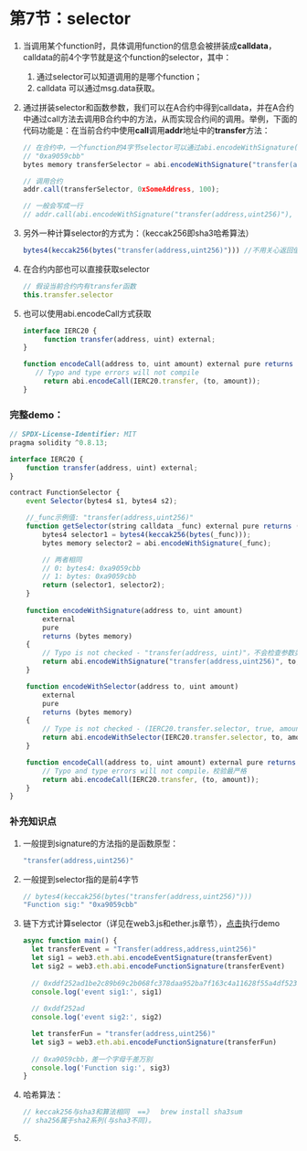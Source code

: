 # 第7节：selector

1. 当调用某个function时，具体调用function的信息会被拼装成**calldata**，calldata的前4个字节就是这个function的selector，其中：

   1. 通过selector可以知道调用的是哪个function；
   2. calldata 可以通过msg.data获取。

2. 通过拼装selector和函数参数，我们可以在A合约中得到calldata，并在A合约中通过call方法去调用B合约中的方法，从而实现合约间的调用。举例，下面的代码功能是：在当前合约中使用**call**调用**addr**地址中的**transfer**方法：

   ```js
   // 在合约中，一个function的4字节selector可以通过abi.encodeWithSignature(...)来获取
   // "0xa9059cbb"
   bytes memory transferSelector = abi.encodeWithSignature("transfer(address,uint256)");
   
   // 调用合约
   addr.call(transferSelector, 0xSomeAddress, 100); 
   
   // 一般会写成一行
   // addr.call(abi.encodeWithSignature("transfer(address,uint256)"), 0xSomeAddress, 100);
   ```

3. 另外一种计算selector的方式为：（keccak256即sha3哈希算法）

   ```js
   bytes4(keccak256(bytes("transfer(address,uint256)"))) //不用关心返回值，不用放在这里面计算。
   ```

4. 在合约内部也可以直接获取selector

   ```js
   // 假设当前合约内有transfer函数
   this.transfer.selector
   ```

5. 也可以使用abi.encodeCall方式获取

   ```js
   interface IERC20 {
   		function transfer(address, uint) external;
   }
   
   function encodeCall(address to, uint amount) external pure returns (bytes memory) {
   	  // Typo and type errors will not compile
     	return abi.encodeCall(IERC20.transfer, (to, amount));
   }
   ```

### 完整demo：

```js
// SPDX-License-Identifier: MIT
pragma solidity ^0.8.13;

interface IERC20 {
    function transfer(address, uint) external;
}

contract FunctionSelector {
    event Selector(bytes4 s1, bytes4 s2);

    //_func示例值: "transfer(address,uint256)"
    function getSelector(string calldata _func) external pure returns (bytes4, bytes memory) {
        bytes4 selector1 = bytes4(keccak256(bytes(_func)));
        bytes memory selector2 = abi.encodeWithSignature(_func);

		// 两者相同
      	// 0: bytes4: 0xa9059cbb
		// 1: bytes: 0xa9059cbb
        return (selector1, selector2);
    }
  
   	function encodeWithSignature(address to, uint amount)
        external
        pure
        returns (bytes memory)
    {
        // Typo is not checked - "transfer(address, uint)"，不会检查参数类型
        return abi.encodeWithSignature("transfer(address,uint256)", to, amount);
    }

    function encodeWithSelector(address to, uint amount)
        external
        pure
        returns (bytes memory)
    {
        // Type is not checked - (IERC20.transfer.selector, true, amount) ，不会检查to, amount类型
        return abi.encodeWithSelector(IERC20.transfer.selector, to, amount);
    }

    function encodeCall(address to, uint amount) external pure returns (bytes memory) {
        // Typo and type errors will not compile，校验最严格
        return abi.encodeCall(IERC20.transfer, (to, amount));
    }
}
```

### 补充知识点

1. 一般提到signature的方法指的是函数原型：

   ```js
   "transfer(address,uint256)"
   ```

2. 一般提到selector指的是前4字节

   ```js
   // bytes4(keccak256(bytes("transfer(address,uint256)")))
   "Function sig:" "0xa9059cbb"
   ```

3. 链下方式计算selector（详见在web3.js和ether.js章节），[点击](https://web3playground.io/QmRkM4oxkQVTV7JcGxuUpnYvuA2yhMWg867DnFiNVE1Y9K)执行demo

   ```js
   async function main() {
     let transferEvent = "Transfer(address,address,uint256)"
     let sig1 = web3.eth.abi.encodeEventSignature(transferEvent)
     let sig2 = web3.eth.abi.encodeFunctionSignature(transferEvent)
     
     // 0xddf252ad1be2c89b69c2b068fc378daa952ba7f163c4a11628f55a4df523b3ef
     console.log('event sig1:', sig1)
     
     // 0xddf252ad
     console.log('event sig2:', sig2)
   
     let transferFun = "transfer(address,uint256)"
     let sig3 = web3.eth.abi.encodeFunctionSignature(transferFun)
     
     // 0xa9059cbb，差一个字母千差万别
     console.log('Function sig:', sig3)
   }
   ```

4. 哈希算法：

   ```js
   // keccak256与sha3和算法相同  ==》  brew install sha3sum
   // sha256属于sha2系列(与sha3不同)。
   ```
   
5. 





